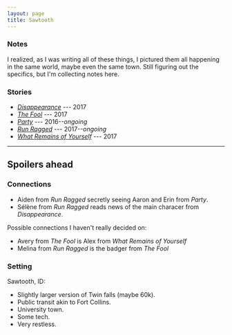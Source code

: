 ```yaml
---
layout: page
title: Sawtooth
---
```


### Notes

I realized, as I was writing all of these things, I pictured them all happening in the same world, maybe even the same town. Still figuring out the specifics, but I'm collecting notes here.

### Stories

* [*Disappearance*](disappearance) --- 2017
* [*The Fool*](the-fool) --- 2017
* [*Party*](party) --- 2016--*ongoing*
* [*Run Ragged*](run-ragged) --- 2017--*ongoing*
* [*What Remains of Yourself*](what-remains-of-yourself) --- 2017

-----

## Spoilers ahead

### Connections

* Aiden from *Run Ragged* secretly seeing Aaron and Erin from *Party*.
* Sélène from *Run Ragged* reads news of the main characer from *Disappearance*.

Possible connections I haven't really decided on:

* Avery from *The Fool* is Alex from *What Remains of Yourself*
* Melina from *Run Ragged* is the badger from *The Fool*

### Setting

Sawtooth, ID:

* Slightly larger version of Twin falls (maybe 60k).
* Public transit akin to Fort Collins.
* University town.
* Some tech.
* Very restless.
